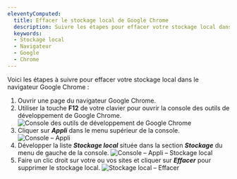 ```yaml
---
eleventyComputed:
  title: Effacer le stockage local de Google Chrome
  description: Suivre les étapes pour effacer votre stockage local dans le navigateur Google Chrome.
  keywords:
  - Stockage local
  - Navigateur
  - Google
  - Chrome
---
```

Voici les étapes à suivre pour effacer votre stockage local dans le navigateur Google Chrome :

1. Ouvrir une page du navigateur Google Chrome.
1. Utiliser la touche **F12** de votre clavier pour ouvrir la console des outils de développement de Google Chrome.
![Console des outils de développement de Google Chrome](https://cdnweb.devolutions.net/docs/fr/kb/KB2050.png)
1. Cliquer sur ***Appli*** dans le menu supérieur de la console.
![Console – Appli](https://cdnweb.devolutions.net/docs/fr/kb/KB2051.png)
1. Développer la liste ***Stockage local*** située dans la section ***Stockage*** du menu de gauche de la console.
![Console – Appli – Stockage local](https://cdnweb.devolutions.net/docs/fr/kb/KB2052.png)
1. Faire un clic droit sur votre ou vos sites et cliquer sur ***Effacer*** pour supprimer le stockage local.
![Stockage local – Effacer](https://cdnweb.devolutions.net/docs/fr/kb/KB2053.png)

